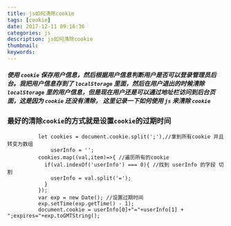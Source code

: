 ```yaml
---
title: js如何清除cookie
tags: [cookie] 
date: 2017-12-11 09:16:36
categories: js
description: js如何清除cookie
thumbnail:
keywords:
---
```

##### 使用 `cookie` 保存用户信息，然后根据用户信息判断用户是否可以登录管理员后台。我把用户信息存到了 `localStorage` 里面，然后在用户退出的时候清除 `localStorage` 里的用户信息，但是现在用户还是可以通过地址栏访问到后台页面，这是因为 `cookie` 还没有清除， 这里记录一下如何使用 `js` 来清除 `cookie`

### 最好的清除`cookie`的方式就是设置`cookie`的过期时间
```
          let cookies = document.cookie.split(';'),//拿到所有cookie 并且转变为数组
              userInfo = '';
          cookies.map((val,item)=>{ //遍历所有的cookie
            if(val.indexOf('userInfo') === 0){ //找到 userInfo 的字段 切割
              userInfo = val.split('=');
            }
          });
          var exp = new Date(); //设置过期时间
          exp.setTime(exp.getTime() - 1);
          document.cookie = userInfo[0]+"="+userInfo[1] + ";expires="+exp.toGMTString();
```
